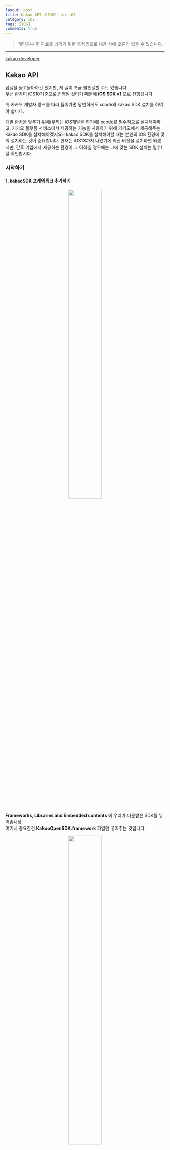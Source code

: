 ```yaml
---
layout: post
title: Kakao API 시작하기 for iOS
category: iOS
tags: [iOS]
comments: true
---
```


> 개인공부 후 자료를 남기기 위한 목적임으로 내용 상에 오류가 있을 수 있습니다.    

<hr>

[kakao developer](https://developers.kakao.com/docs/latest/ko/getting-started/sdk-android-v1)


## Kakao API

삽질을 돌고돌아하긴 했지만, 제 글이 조금 불친절할 수도 있습니다.<br>
우선 환경이 iOS10기준으로 진행될 것이기 때문에 **iOS SDK v1** 으로 진행됩니다.

위 카카오 개발자 링크를 따라 들어가면 당연하게도 xcode와 kakao SDK 설치를 하여야 합니다.

개발 환경을 맞추기 위해(우리는 iOS개발을 하기에) xcode를 필수적으로 설치해야하고, 카카오 플랫폼 서비스에서 제공하는 기능을 사용하기 위해 카카오에서 제공해주는 kakao SDK를 설치해야겠지요~ kakao SDK를 설치해야할 때는 본인의 iOS 환경에 맞춰 설치하는 것이 중요합니다. 현재는 iOS13까지 나왔기에 최신 버전을 설치하면 되겠지만, 간혹 기업에서 제공하는 환경이 그 이하일 경우에는 그에 맞는 SDK 설치는 필수! 잘 확인합시다.


### 시작하기

#### 1. kakaoSDK 프레임워크 추가하기

<center>
<figure>
<img src="/assets/post-img/iOS/iOS2/37.png" alt="" width="50%">
</figure>
</center>

**Frameworks, Libraries and Embedded contents** 에 우리가 다운받은 SDK를 넣어줍니당<br>
여기서 중요한건 **KakaoOpenSDK.framework** 파일만 넣어주는 것입니다.

<center>
<figure>
<img src="/assets/post-img/iOS/iOS2/38.png" alt="" width="50%">
</figure>
</center>

이렇게 추가된 프레임워크가 잘 들어가져있는지 위 사진과 같이<br>
**[Target] > [build phase] > [Link Binary With Libraries]** 에서 확인해봅니다.

<center>
<figure>
<img src="/assets/post-img/iOS/iOS2/39.png" alt="" width="50%">
</figure>
</center>

그리고 Other Linker Flags에 "-all_load" 를 추가해야합니다. 이때 순서 및 주요한 부분은

1. [Target] > [Build settings]에 들어간다
2. [All] & [Combine]으로 체크되어있는지 확인하고(all로 체크되어있는지 확인하는 것이 중요)
3. 검색에 **other linker** 를 검색해
4. Other Linker Flags에 + 버튼을 눌러 **all_load** 추가해준다.


#### 2. 앱 등록하러 가기

[kakao developer 바로가기](https://developers.kakao.com/)

kakao developer로 들어가 로그인 후 내 어플리케이션 등록을 해줍니다. [내 어플리케이션] > [앱 만들기] 클릭!


<center>
<figure>
<img src="/assets/post-img/iOS/iOS2/40.png" alt="" width="50%">
</figure>
</center>

사진은 굳이 등록하지 않아도 되며(지금은) 앱 이름과 회사 이름만 등록해주면 된다. 그러면 아래와 같이 앱 키가 만들어진다.

<center>
<figure>
<img src="/assets/post-img/iOS/iOS2/41.png" alt="" width="50%">
</figure>
</center>

그리고 이제 중요한 것! 플랫폼을 추가해주어야 한다.

<center>
<figure>
<img src="/assets/post-img/iOS/iOS2/42.png" alt="" width="50%">
</figure>
</center>

플랫폼 설정하기 클릭! 우리는 iOS 플랫폼을 설정할 것이기 때문에 **iOS 플랫폼 설정하기** 클릭합니다.

<center>
<figure>
<img src="/assets/post-img/iOS/iOS2/43.png" alt="" width="50%">
</figure>
</center>

필수적으로 적어줘야하는 것은 번들 ID인데 여기에는 우리가 만든 프로젝트의 번들 ID를 적어주면 된다. <br>
번들ID가 무엇인지 모르겠다면 **[Target] > [General] > [Bundle identifier]** 에서 확인하면 된다.

그리고 이제 또 중요한 부분!

다시 우리 프로젝트 xcode로 돌아와 **URL types** 를 추가해준다.

<center>
<figure>
<img src="/assets/post-img/iOS/iOS2/44.png" alt="" width="50%">
</figure>
</center>

[Target] > [Info] > [URL types]에 들어가 위 사진처럼 설정해주는데 이떄 중요한 것은

<center>
<figure>
<img src="/assets/post-img/iOS/iOS2/45.png" alt="" width="50%">
</figure>
</center>

URL Schemes에 **kakao** 문자열을 붙인 뒤 카카오 앱 키를 적어줘야 한다는 것이다.<br>
그리고 중요한 것은 이때 이 카카오 앱 키라는 것이 우리가 kakao developer에서 어플리케이션 등록을 하면서 받은 **네이티브 앱 키** 라는 것이다. 따라서 **kakao<내 어플리케이션의 네이티브앱 키>** 를 적어주면 된다.

그리고 이제 info.plist로 간다.


<center>
<figure>
<img src="/assets/post-img/iOS/iOS2/46.png" alt="" width="50%">
</figure>
</center>

위 사진과 같이 **KAKAO_APP_KEY** 라는 키를 만들어 그 안에 밸류값으로 **네이티브 앱 키** 를 입력해준다.<br>
이때는 kakao 문자열을 붙이지 않아도 된다.

그리고... 아직 끝나지 않았다


#### 3. 화이트리스트 설정과 헤더파일 만들기

<center>
<figure>
<img src="/assets/post-img/iOS/iOS2/48.png" alt="" width="50%">
</figure>
</center>

info.plist를 [Open As] > [Source Code]로 열어준다. <br>
그리고 [kakao SDK 화이트리스트 설정](https://developers.kakao.com/docs/latest/ko/getting-started/sdk-ios-v1#white-list)으로 가서 해당 소스코드를 추가해준다.

<center>
<figure>
<img src="/assets/post-img/iOS/iOS2/49.png" alt="" width="50%">
</figure>
</center>

해당 스트링 값들을 추가해주면 되는데, 이때 처음 스트링값은 우리가 적어주었던 **kakao<네이티브앱 키>** 를 적어주면 된다.

그리고 이제 거의 마지막으로 다다르고 있는데! 이제 **bridge header** 를 만들어줍니다.

<center>
<figure>
<img src="/assets/post-img/iOS/iOS2/50.png" alt="" width="50%">
</figure>
</center>

말그대로 헤더 파일을 만들어주는 것이고 헤더파일을 만들었으면 <br>
[SDK Header 불러오기](https://developers.kakao.com/docs/latest/ko/getting-started/sdk-ios-v1#import) 해당 페이지에서 제공하는 소스코드를 복사붙여주기 해줍니다!


<center>
<figure>
<img src="/assets/post-img/iOS/iOS2/51.png" alt="" width="50%">
</figure>
</center>


그리고 최종적으로 [Target] > [Build Settings] > [Swfit Compiler] & [Objective-C Bridging Header]에서 브릿지헤더파일의 경로를 잡아줍니다! 이떄 에러가 날 수 있는데, 해당 에러의 이유는 우리가 헤더파일에 SDK의 경로를 설정해주었는데 해당 경로에 SDK 파일이 존재하지 않기 때문이다.

즉, 우리 프로젝트 내에 SDK 파일이 존재해야한다는 것이다.

<center>
<figure>
<img src="/assets/post-img/iOS/iOS2/52.png" alt="" width="50%">
</figure>
</center>

위 사진과 같이 헤더파일이 가리키고 있는 곳에 SDK 파일이 존재해야한다는 것이다. <br>
그러면 에러없이 빌드가 되는 것을 볼 수 있을 것이다!

